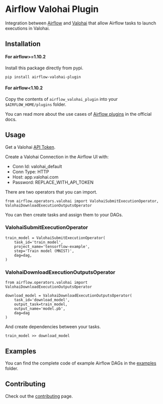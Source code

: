 # Airflow Valohai Plugin

Integration between [Airflow](https://airflow.apache.org/) and [Valohai](https://valohai.com/) that allow Airflow tasks to launch executions in Valohai.

## Installation

#### For airflow>=1.10.2
Install this package directly from pypi.

```
pip install airflow-valohai-plugin
```

#### For airflow<1.10.2
Copy the contents of `airflow_valohai_plugin` into your `$AIRFLOW_HOME/plugins` folder.

You can read more about the use cases of [Airflow plugins](https://airflow.apache.org/plugins.html) in the official docs.

## Usage

Get a Valohai [API Token](https://app.valohai.com/auth/tokens/).

Create a Valohai Connection in the Airflow UI with:
- Conn Id: valohai_default
- Conn Type: HTTP
- Host: app.valohai.com
- Password: REPLACE_WITH_API_TOKEN

There are two operators that you can import.

```
from airflow.operators.valohai import ValohaiSubmitExecutionOperator, ValohaiDownloadExecutionOutputsOperator
```

You can then create tasks and assign them to your DAGs.

### ValohaiSubmitExecutionOperator

```
train_model = ValohaiSubmitExecutionOperator(
    task_id='train_model',
    project_name='tensorflow-example',
    step='Train model (MNIST)',
    dag=dag,
)
```

### ValohaiDownloadExecutionOutputsOperator

```
from airflow.operators.valohai import ValohaiDownloadExecutionOutputsOperator

download_model = ValohaiDownloadExecutionOutputsOperator(
    task_id='download_model',
    output_task=train_model,
    output_name='model.pb',
    dag=dag
)
```

And create dependencies between your tasks.

```
train_model >> download_model
```

## Examples

You can find the complete code of example Airflow DAGs in the [examples](https://github.com/Skillupco/airflow-valohai-plugin/blob/master/examples/dags) folder.

## Contributing

Check out the [contributing](https://github.com/Skillupco/airflow-valohai-plugin/blob/master/CONTRIBUTING.md) page.

